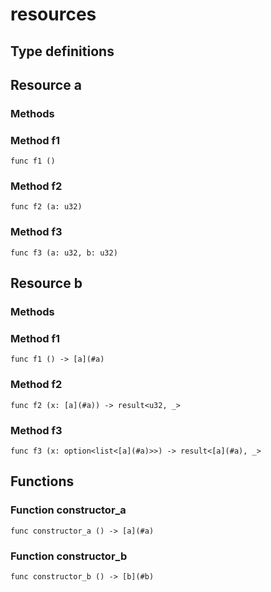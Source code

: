 # resources



## Type definitions

## Resource a



### Methods

### Method f1

`func f1 ()`

### Method f2

`func f2 (a: u32)`

### Method f3

`func f3 (a: u32, b: u32)`


## Resource b



### Methods

### Method f1

`func f1 () -> [a](#a)`

### Method f2

`func f2 (x: [a](#a)) -> result<u32, _>`

### Method f3

`func f3 (x: option<list<[a](#a)>>) -> result<[a](#a), _>`



## Functions

### Function constructor_a

`func constructor_a () -> [a](#a)`


### Function constructor_b

`func constructor_b () -> [b](#b)`

